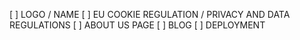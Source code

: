 [ ] LOGO / NAME
[ ] EU COOKIE REGULATION / PRIVACY AND DATA REGULATIONS
[ ] ABOUT US PAGE
[ ] BLOG
[ ] DEPLOYMENT
